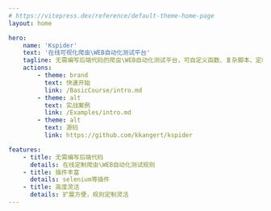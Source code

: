 ```yaml
---
# https://vitepress.dev/reference/default-theme-home-page
layout: home

hero:
    name: 'Kspider'
    text: '在线可视化爬虫\WEB自动化测试平台'
    tagline: 无需编写后端代码的爬虫\WEB自动化测试平台，可自定义函数、复杂脚本、定时任务，支持插件热插拔，自定义扩展，方便快捷的管理UI，效率翻倍，更多功能等你探索。
    actions:
        - theme: brand
          text: 快速开始
          link: /BasicCourse/intro.md
        - theme: alt
          text: 实战案例
          link: /Examples/intro.md
        - theme: alt
          text: 源码
          link: https://github.com/kkangert/kspider

features:
    - title: 无需编写后端代码
      details: 在线定制爬虫\WEB自动化测试规则
    - title: 插件丰富
      details: selenium等插件
    - title: 高度灵活
      details: 扩展方便，规则定制灵活
---
```

